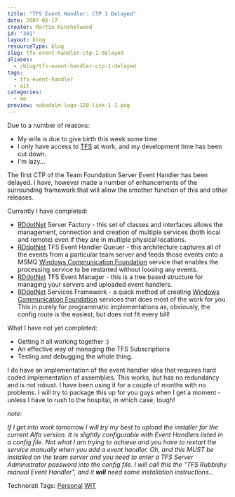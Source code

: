 ```yaml
---
title: "TFS Event Handler: CTP 1 Delayed"
date: 2007-06-17
creator: Martin Hinshelwood
id: "381"
layout: blog
resourceType: blog
slug: tfs-event-handler-ctp-1-delayed
aliases:
  - /blog/tfs-event-handler-ctp-1-delayed
tags:
  - tfs-event-handler
  - wit
categories:
  - me
preview: nakedalm-logo-128-link-1-1.png
---
```


Due to a number of reasons:

- My wife is due to give birth this week some time
- I only have access to [TFS](http://msdn2.microsoft.com/en-us/teamsystem/aa718934.aspx "Team Foundation Server") at work, and my development time has been cut down.
- I'm lazy...

The first CTP of the Team Foundation Server Event Handler has been delayed. I have, however made a number of enhancements of the surrounding framework that will allow the smother function of this and other releases.

Currently I have completed:

- [RDdotNet](http://www.rddotnet.com "RDdotNet - Reality Dysfunction .NET") Server Factory - this set of classes and interfaces allows the management, connection and creation of multiple services (both local and remote) even if they are in multiple physical locations.
- [RDdotNet](http://www.rddotnet.com "RDdotNet - Reality Dysfunction .NET") TFS Event Handler Queuer - this architecture captures all of the events from a particular team server and feeds those events onto a MSMQ [Windows Communication Foundation](http://wcf.netfx3.com "Windows Communication Foundation") service that enables the processing service to be restarted without loosing any events.
- [RDdotNet](http://www.rddotnet.com "RDdotNet - Reality Dysfunction .NET") TFS Event Manager - this is a tree based structure for managing your servers and uploaded event handlers.
- [RDdotNet](http://www.rddotnet.com "RDdotNet - Reality Dysfunction .NET") Services Framework - a quick method of creating [Windows Communication Foundation](http://wcf.netfx3.com "Windows Communication Foundation") services that does most of the work for you. This in purely for programmatic implementations as, obviously, the config route is the easiest, but does not fit every bill!

What I have not yet completed:

- Getting it all working together :)
- An effective way of managing the TFS Subscriptions
- Testing and debugging the whole thing.

I do have an implementation of the event handler idea that requires hard coded implementation of assemblies. This works, but has no redundancy and is not robust. I have been using it for a couple of months with no problems. I will try to package this up for you guys when I get a moment - unless I have to rush to the hospital, in which case, tough!

_note:_

_If I get into work tomorrow I will try my best to upload the installer for the current Alfa version. It is slightly configurable with Event Handlers listed in a config file. Not what I am trying to achieve and you have to restart the service manually when you add a event handler. Oh, and this MUST be installed on the team server and you need to enter a TFS Server Administrator password into the config file. I will call this the "TFS Rubbishy manual Event Handler", and it **will** need some installation instructions..._

Technorati Tags: [Personal](http://technorati.com/tags/Personal) [WIT](http://technorati.com/tags/WIT)

